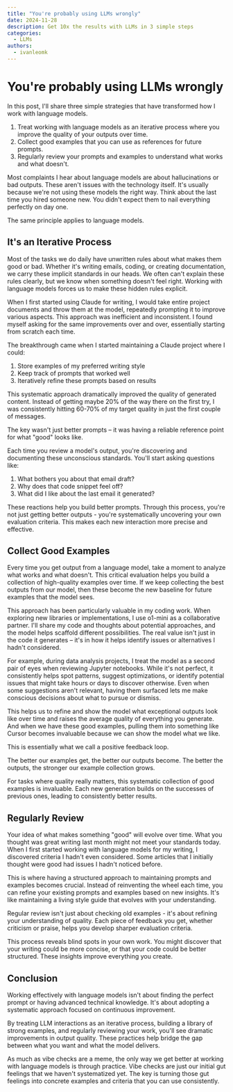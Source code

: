 ```yaml
---
title: "You're probably using LLMs wrongly"
date: 2024-11-28
description: Get 10x the results with LLMs in 3 simple steps
categories:
  - LLMs
authors:
  - ivanleomk
---
```


# You're probably using LLMs wrongly

In this post, I'll share three simple strategies that have transformed how I work with language models. 

1. Treat working with language models as an iterative process where you improve the quality of your outputs over time.
2. Collect good examples that you can use as references for future prompts.
3. Regularly review your prompts and examples to understand what works and what doesn't.

Most complaints I hear about language models are about hallucinations or bad outputs. These aren't issues with the technology itself. It's usually because we're not using these models the right way. Think about the last time you hired someone new. You didn't expect them to nail everything perfectly on day one. 

The same principle applies to language models.

<!-- more -->

## It's an Iterative Process

Most of the tasks we do daily have unwritten rules about what makes them good or bad. Whether it's writing emails, coding, or creating documentation, we carry these implicit standards in our heads. We often can't explain these rules clearly, but we know when something doesn't feel right. Working with language models forces us to make these hidden rules explicit.

When I first started using Claude for writing, I would take entire project documents and throw them at the model, repeatedly prompting it to improve various aspects. This approach was inefficient and inconsistent. I found myself asking for the same improvements over and over, essentially starting from scratch each time.

The breakthrough came when I started maintaining a Claude project where I could:
1. Store examples of my preferred writing style
2. Keep track of prompts that worked well
3. Iteratively refine these prompts based on results

This systematic approach dramatically improved the quality of generated content. Instead of getting maybe 20% of the way there on the first try, I was consistently hitting 60-70% of my target quality in just the first couple of messages. 

The key wasn't just better prompts – it was having a reliable reference point for what "good" looks like.

Each time you review a model's output, you're discovering and documenting these unconscious standards. You'll start asking questions like:

1. What bothers you about that email draft?
2. Why does that code snippet feel off?
3. What did I like about the last email it generated?

These reactions help you build better prompts. Through this process, you're not just getting better outputs - you're systematically uncovering your own evaluation criteria. This makes each new interaction more precise and effective.

## Collect Good Examples

Every time you get output from a language model, take a moment to analyze what works and what doesn't. This critical evaluation helps you build a collection of high-quality examples over time. If we keep collecting the best outputs from our model, then these become the new baseline for future examples that the model sees.

This approach has been particularly valuable in my coding work. When exploring new libraries or implementations, I use o1-mini as a collaborative partner. I'll share my code and thoughts about potential approaches, and the model helps scaffold different possibilities. The real value isn't just in the code it generates – it's in how it helps identify issues or alternatives I hadn't considered.

For example, during data analysis projects, I treat the model as a second pair of eyes when reviewing Jupyter notebooks. While it's not perfect, it consistently helps spot patterns, suggest optimizations, or identify potential issues that might take hours or days to discover otherwise. Even when some suggestions aren't relevant, having them surfaced lets me make conscious decisions about what to pursue or dismiss.

This helps us to refine and show the model what exceptional outputs look like over time and raises the average quality of everything you generate. And when we have these good examples, pulling them into something like Cursor becomes invaluable because we can show the model what we like.

This is essentially what we call a positive feedback loop. 

The better our examples get, the better our outputs become. The better the outputs, the stronger our example collection grows.

For tasks where quality really matters, this systematic collection of good examples is invaluable. Each new generation builds on the successes of previous ones, leading to consistently better results.

## Regularly Review

Your idea of what makes something "good" will evolve over time. What you thought was great writing last month might not meet your standards today. When I first started working with language models for my writing, I discovered criteria I hadn't even considered. Some articles that I initially thought were good had issues I hadn't noticed before.

This is where having a structured approach to maintaining prompts and examples becomes crucial. Instead of reinventing the wheel each time, you can refine your existing prompts and examples based on new insights. It's like maintaining a living style guide that evolves with your understanding.

Regular review isn't just about checking old examples - it's about refining your understanding of quality. Each piece of feedback you get, whether criticism or praise, helps you develop sharper evaluation criteria.

This process reveals blind spots in your own work. You might discover that your writing could be more concise, or that your code could be better structured. These insights improve everything you create.

## Conclusion

Working effectively with language models isn't about finding the perfect prompt or having advanced technical knowledge. It's about adopting a systematic approach focused on continuous improvement.

By treating LLM interactions as an iterative process, building a library of strong examples, and regularly reviewing your work, you'll see dramatic improvements in output quality. These practices help bridge the gap between what you want and what the model delivers.

As much as vibe checks are a meme, the only way we get better at working with language models is through practice. Vibe checks are just our initial gut feelings that we haven't systematized yet. The key is turning those gut feelings into concrete examples and criteria that you can use consistently.